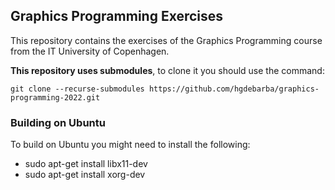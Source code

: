 ## Graphics Programming Exercises

This repository contains the exercises of the Graphics Programming course from the IT University of Copenhagen. 

**This repository uses submodules**, to clone it you should use the command:

```
git clone --recurse-submodules https://github.com/hgdebarba/graphics-programming-2022.git
```


### Building on Ubuntu
To build on Ubuntu you might need to install the following:

* sudo apt-get install libx11-dev
* sudo apt-get install xorg-dev
